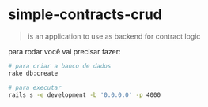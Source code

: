 # simple-contracts-crud

> is an application to use as backend for contract logic

para rodar você vai precisar fazer:

```sh
# para criar a banco de dados
rake db:create

# para executar
rails s -e development -b '0.0.0.0' -p 4000
```